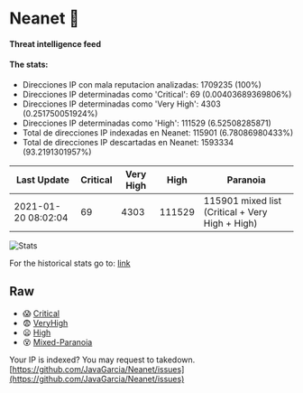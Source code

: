 # Neanet :hocho:
#### Threat intelligence feed
#### The stats:

- Direcciones IP con mala reputacion analizadas: 1709235 (100%)
- Direcciones IP determinadas como 'Critical':  69 (0.00403689369806%)
- Direcciones IP determinadas como 'Very High':  4303 (0.251750051924%)
- Direcciones IP determinadas como 'High':  111529 (6.52508285871)
- Total de direcciones IP indexadas en Neanet:  115901 (6.78086980433%)
- Total de direcciones IP descartadas en Neanet:  1593334 (93.2191301957%)

| Last Update | Critical | Very High | High | Paranoia |
| --- | --- | --- | --- | --- |
| 2021-01-20 08:02:04 | 69 | 4303 | 111529 | 115901 mixed list (Critical + Very High + High)|

![Stats](https://docs.google.com/spreadsheets/d/e/2PACX-1vSnaNMIXVabIpDJjufMlzH7poXnshF3mgd8Is1g9ytUEzVsP5my4Trn8f-xkoLLQ38xpL3HtmUexLo6/pubchart?oid=501124687&format=image)

For the historical stats go to: [link](/stats.csv)
## Raw
- :scream: [Critical](https://raw.githubusercontent.com/JavaGarcia/Neanet/master/blacklists/neanet_critical.txt)
- :fearful: [VeryHigh](https://raw.githubusercontent.com/JavaGarcia/Neanet/master/blacklists/neanet_veryHigh.txtt)
- :frowning: [High](https://raw.githubusercontent.com/JavaGarcia/Neanet/master/blacklists/neanet_high.txt)
- :dizzy_face: [Mixed-Paranoia](https://raw.githubusercontent.com/JavaGarcia/Neanet/master/blacklists/neanet_all.txt)


Your IP is indexed? You may request to takedown. [https://github.com/JavaGarcia/Neanet/issues](https://github.com/JavaGarcia/Neanet/issues)













































































































































































































































































































































































































































































































































































































































































































































































































































































































































































































































































































































































































































































































































































































































































































































































































































































































































































































































































































































































































































































































































































































































































































































































































































































































































































































































































































































































































































































































































































































































































































































































































































































































































































































































































































































































































































































































































































